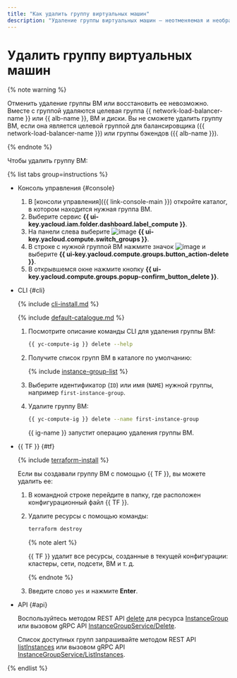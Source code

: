 ```yaml
---
title: "Как удалить группу виртуальных машин"
description: "Удаление группы виртуальных машин — неотменяемая и необратимая операция, восстановить удаленную группу невозможно. Вместе с группой удаляются целевая группа {{ network-load-balancer-name }}, виртуальные машины и диски. Чтобы удалить группу виртуальных машин, откройте страницу каталога в консоли управления. Выберите сервис {{ compute-full-name }}. На странице Виртуальные машины перейдите на вкладку Группы виртуальных машин. Выберите пункт Удалить."
---
```


# Удалить группу виртуальных машин

{% note warning %}

Отменить удаление группы ВМ или восстановить ее невозможно. Вместе с группой удаляются целевая группа {{ network-load-balancer-name }} или {{ alb-name }}, ВМ и диски. Вы не сможете удалить группу ВМ, если она является целевой группой для балансировщика ({{ network-load-balancer-name }}) или группы бэкендов ({{ alb-name }}).

{% endnote %}

Чтобы удалить группу ВМ:

{% list tabs group=instructions %}

- Консоль управления {#console}

  1. В [консоли управления]({{ link-console-main }}) откройте каталог, в котором находится нужная группа ВМ.
  1. Выберите сервис **{{ ui-key.yacloud.iam.folder.dashboard.label_compute }}**.
  1. На панели слева выберите ![image](../../../_assets/compute/vm-group-pic.svg) **{{ ui-key.yacloud.compute.switch_groups }}**.
  1. В строке с нужной группой ВМ нажмите значок ![image](../../../_assets/horizontal-ellipsis.svg) и выберите **{{ ui-key.yacloud.compute.groups.button_action-delete }}**.
  1. В открывшемся окне нажмите кнопку **{{ ui-key.yacloud.compute.groups.popup-confirm_button_delete }}**.

- CLI {#cli}

  {% include [cli-install.md](../../../_includes/cli-install.md) %}

  {% include [default-catalogue.md](../../../_includes/default-catalogue.md) %}

  1. Посмотрите описание команды CLI для удаления группы ВМ:

     ```bash
     {{ yc-compute-ig }} delete --help
     ```

  1. Получите список групп ВМ в каталоге по умолчанию:

     {% include [instance-group-list](../../../_includes/instance-groups/instance-group-list.md) %}

  1. Выберите идентификатор (`ID`) или имя (`NAME`) нужной группы, например `first-instance-group`.
  1. Удалите группу ВМ:

     ```bash
     {{ yc-compute-ig }} delete --name first-instance-group
     ```

     {{ ig-name }} запустит операцию удаления группы ВМ.

- {{ TF }} {#tf}

  {% include [terraform-install](../../../_includes/terraform-install.md) %}

  Если вы создавали группу ВМ с помощью {{ TF }}, вы можете удалить ее:
  1. В командной строке перейдите в папку, где расположен конфигурационный файл {{ TF }}.
  1. Удалите ресурсы с помощью команды:

     ```bash
     terraform destroy
     ```

     {% note alert %}

     {{ TF }} удалит все ресурсы, созданные в текущей конфигурации: кластеры, сети, подсети, ВМ и т. д.

     {% endnote %}

  1. Введите слово `yes` и нажмите **Enter**.

- API {#api}

  Воспользуйтесь методом REST API [delete](../../api-ref/InstanceGroup/delete.md) для ресурса [InstanceGroup](../../api-ref/InstanceGroup/index.md) или вызовом gRPC API [InstanceGroupService/Delete](../../api-ref/grpc/instance_group_service.md#Delete).

  Список доступных групп запрашивайте методом REST API [listInstances](../../api-ref/InstanceGroup/listInstances.md) или вызовом gRPC API [InstanceGroupService/ListInstances](../../api-ref/grpc/instance_group_service.md#ListInstances).

{% endlist %}